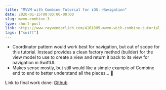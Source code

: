 ```yaml
---
title: "MVVM with Combine Tutorial for iOS: Navigation"
date: 2020-01-15T00:00:00-00:00
slug: mvvm-combine-3
type: short-post
link: https://www.raywenderlich.com/4161005-mvvm-with-combine-tutorial-for-ios
tags: ["swift"]
---
```


* Coordinator pattern would work best for navigation, but out of scope for this tutorial. Instead provides a clean factory method (builder) for the view model to use to create a view and return it back to its view for navigation in SwiftUI.
* Makes sense mostly, but still would like a simple example of Combine end to end to better understand all the pieces... 🤔

Link to final work done: [Github](https://github.com/help-debug-examples/RWTutorial-CombineWeatherApp/tree/part3-navigation)